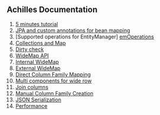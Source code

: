 ## Achilles Documentation

1. [5 minutes tutorial][quickTuto]
2. [JPA and custom annotations for bean mapping][annotations]
3. [Supported operations for EntityManager] [emOperations]
4. [Collections and Map][collectionsAndMaps]
5. [Dirty check][dirtyCheck]
6. [WideMap API][wideMapAPI]
7. [Internal WideMap][internalWideMap]
8. [External WideMap][externalWideMap]
9. [Direct Column Family Mapping][cfDirectMapping]
10. [Multi components for wide row][multiComponentKey]
11. [Join columns][joinColumns]
12. [Manual Column Family Creation][manualCFCreation]
13. [JSON Serialization][json]
14. [Performance][perf]

[quickTuto]: /documentation/quickTuto.markdown
[annotations]: /documentation/annotations.markdown
[emOperations]: /documentation/emOperations.markdown
[collectionsAndMaps]: /documentation/collectionsAndMaps.markdown
[dirtyCheck]: /documentation/dirtyCheck.markdown
[wideMapAPI]: /documentation/wideMapAPI.markdown
[internalWideMap]: /documentation/internalWideMap.markdown
[externalWideMap]: /documentation/externalWideMap.markdown
[cfDirectMapping]: /documentation/cfDirectMapping.markdown
[multiComponentKey]: /documentation/multiComponentKey.markdown
[joinColumns]: /documentation/joinColumns.markdown
[manualCFCreation]:  /documentation/manualCFCreation.markdown
[json]: /documentation/jsonSerialization.markdown
[perf]: /documentation/performance.markdown	
